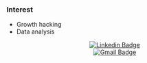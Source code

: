 ### Interest
- Growth hacking
- Data analysis


<div align=center>

[![Linkedin Badge](https://img.shields.io/badge/-LinkedIn-blue?style=flat-square&logo=Linkedin&logoColor=white&link=https://www.linkedin.com/in/minsoo-kim-8083a2165/)](https://www.linkedin.com/in/minsoo-kim-8083a2165/)  
[![Gmail Badge](https://img.shields.io/badge/-Gmail-d14836?style=flat-square&logo=Gmail&logoColor=white&link=mailto:rlaalstn1126@gmail.com)](mailto:rlaalstn1126@gmail.com)
</div>
<!--
**minsoo02/minsoo02** is a ✨ _special_ ✨ repository because its `README.md` (this file) appears on your GitHub profile.

Here are some ideas to get you started:

- 🔭 I’m currently working on ...
- 🌱 I’m currently learning ...
- 👯 I’m looking to collaborate on ...
- 🤔 I’m looking for help with ...
- 💬 Ask me about ...
- 📫 How to reach me: ...
- 😄 Pronouns: ...
- ⚡ Fun fact: ...
-->
